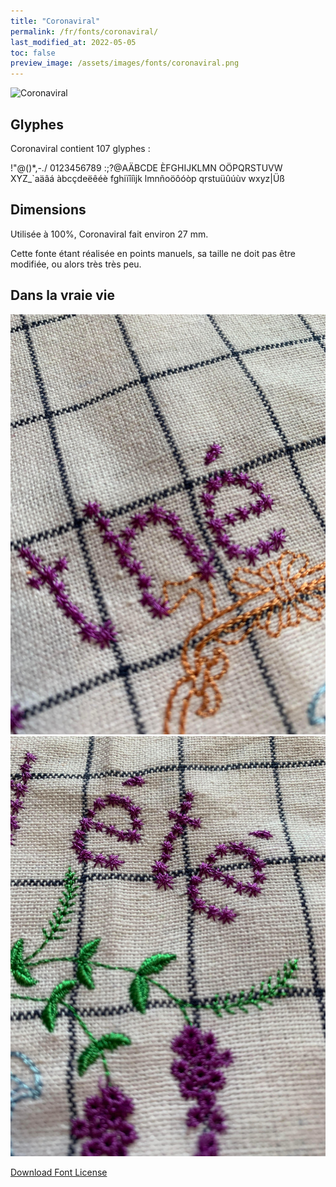 ```yaml
---
title: "Coronaviral"
permalink: /fr/fonts/coronaviral/
last_modified_at: 2022-05-05
toc: false
preview_image: /assets/images/fonts/coronaviral.png
---
```

![Coronaviral](/assets/images/fonts/coronaviral.png)

## Glyphes

Coronaviral contient 107 glyphes :

	
!"@()*,-./
0123456789
:;?@AÄBCDE
ÈFGHIJKLMN
OÖPQRSTUVW
XYZ\_`aäâá
àbcçdeëêéè
fghiïîíìjk
lmnñoöôóòp
qrstuüûúùv
wxyz|Üß

## Dimensions
Utilisée à  100%, Coronaviral  fait environ 27 mm.

Cette fonte étant réalisée en points manuels, sa taille ne doit pas être modifiée, ou alors très très peu.

## Dans la vraie vie

![Serviette](/assets/images/fonts/coronaviral3.jpg)
![Serviette](/assets/images/fonts/coronaviral2.jpg)

[Download Font License](https://github.com/inkstitch/inkstitch/tree/main/fonts/coronaviral/LICENSE)
